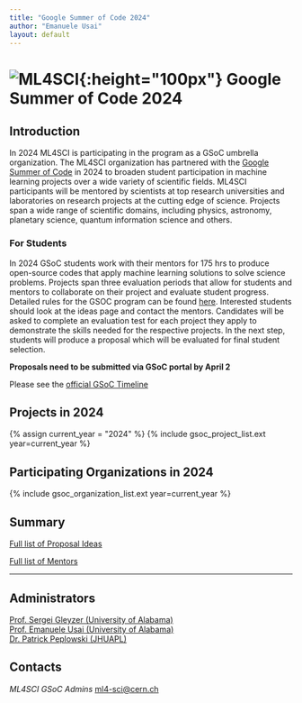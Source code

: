 ```yaml
---
title: "Google Summer of Code 2024"
author: "Emanuele Usai"
layout: default
---
```


# ![ML4SCI](/images/CERN-HSF-GSoC-logo.png){:height="100px"} Google Summer of Code 2024

## Introduction

In 2024 ML4SCI is participating in the program as a GSoC umbrella organization.
The ML4SCI organization has partnered with the [Google Summer of Code](https://summerofcode.withgoogle.com) in 2024 to broaden student participation in machine learning projects over a wide variety of scientific fields.
ML4SCI participants will be mentored by scientists at top research universities and laboratories on research projects at the cutting edge of science.
Projects span a wide range of scientific domains, including physics, astronomy, planetary science, quantum information science and others.



### For Students


In 2024 GSoC students work with their mentors for 175 hrs to produce open-source codes that apply machine learning solutions to solve science problems. Projects span three evaluation periods that allow for students and mentors to collaborate on their project and evaluate student progress. Detailed rules for the GSOC program can be found [here](https://summerofcode.withgoogle.com/rules/).
Interested students should look at the ideas page and contact the mentors. Candidates will be asked to complete an evaluation test for each project they apply to demonstrate the skills needed for the respective projects.
In the next step, students will produce a proposal which will be evaluated for final student selection.  

**Proposals need to be submitted via GSoC portal by April 2**


Please see the [official GSoC Timeline](https://summerofcode.withgoogle.com/how-it-works/)



## Projects in 2024

{% assign current_year = "2024" %}
{% include gsoc_project_list.ext year=current_year %}

## Participating Organizations in 2024

{% include gsoc_organization_list.ext year=current_year %}

## Summary

[Full list of Proposal Ideas](/gsoc/2024/summary.html)

[Full list of Mentors](/gsoc/2024/mentors.html)

---

## Administrators
<a href="http://sergeigleyzer.com/" target="_blank">Prof. Sergei Gleyzer (University of Alabama)</a> <br>
<a href="https://emanueleusai.com" target="_blank">Prof. Emanuele Usai (University of Alabama)</a> <br>
<a href="https://civspace.jhuapl.edu/people/patrick-peplowski" target="_blank">Dr. Patrick Peplowski (JHUAPL)</a> <br>

## Contacts

*ML4SCI GSoC Admins* [ml4-sci@cern.ch](mailto:ml4-sci@cern.ch)



